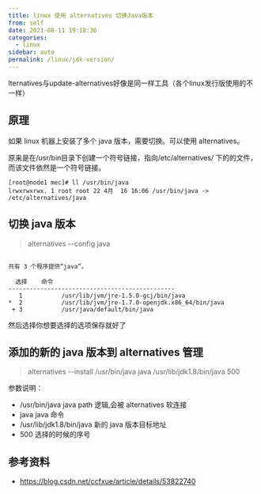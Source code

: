 ```yaml
---
title: linux 使用 alternatives 切换Java版本
from: self
date: 2021-08-11 19:18:36
categories: 
  - linux
sidebar: auto
permalink: /linux/jdk-version/
---
```


lternatives与update-alternatives好像是同一样工具（各个linux发行版使用的不一样）

## 原理

如果 linux 机器上安装了多个 java 版本，需要切换。可以使用 alternatives。

原来是在/usr/bin目录下创建一个符号链接，指向/etc/alternatives/ 下的的文件，而该文件依然是一个符号链接。

```
[root@node1 mec]# ll /usr/bin/java  
lrwxrwxrwx. 1 root root 22 4月  16 16:06 /usr/bin/java -> /etc/alternatives/java  
```


## 切换 java 版本

> alternatives --config java  

```

共有 3 个程序提供“java”。  
  
  选择    命令  
-----------------------------------------------  
   1           /usr/lib/jvm/jre-1.5.0-gcj/bin/java  
*  2           /usr/lib/jvm/jre-1.7.0-openjdk.x86_64/bin/java  
 + 3           /usr/java/default/bin/java  
```

然后选择你想要选择的选项保存就好了


## 添加的新的 java 版本到 alternatives 管理


> alternatives --install /usr/bin/java java /usr/lib/jdk1.8/bin/java 500  

参数说明：

- /usr/bin/java java path 逻辑,会被 alternatives 软连接
- java java 命令
- /usr/lib/jdk1.8/bin/java 新的 java 版本目标地址
- 500 选择的时候的序号

## 参考资料

- https://blog.csdn.net/ccfxue/article/details/53822740
